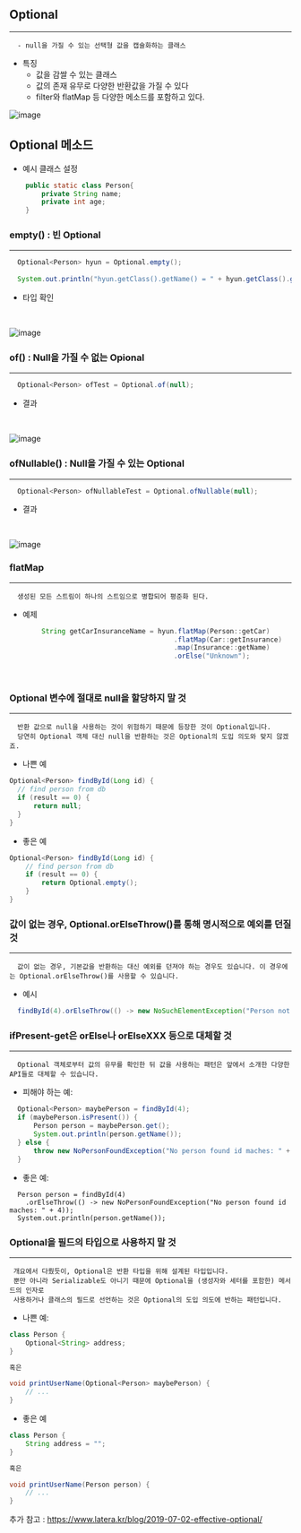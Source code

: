 ## Optional
----
```
  - null을 가질 수 있는 선택형 값을 캡슐화하는 클래스
```
  + 특징
    + 값을 감쌀 수 있는 클래스
    + 값의 존재 유무로 다양한 반환값을 가질 수 있다
    + filter와 flatMap 등 다양한 메소드를 포함하고 있다.

![image](https://user-images.githubusercontent.com/76584547/123802563-687ded80-d926-11eb-9213-2b909afb0111.png)


## Optional 메소드 

+ 예시 클래스 설정
```java
    public static class Person{
        private String name;
        private int age;
    }
```

### empty() : 빈 Optional
----
```java
  Optional<Person> hyun = Optional.empty();
  
  System.out.println("hyun.getClass().getName() = " + hyun.getClass().getName());
```

+ 타입 확인

<br/>

![image](https://user-images.githubusercontent.com/76584547/123805856-65383100-d929-11eb-8514-dd1b146ae8cf.png)

### of() : Null을 가질 수 없는 Opional
----

```java
  Optional<Person> ofTest = Optional.of(null);
```

+ 결과

<br/>

![image](https://user-images.githubusercontent.com/76584547/123805253-e216db00-d928-11eb-9705-28d94007447a.png)


### ofNullable() : Null을 가질 수 있는 Optional
-----
```java
  Optional<Person> ofNullableTest = Optional.ofNullable(null);
```

+ 결과

<br/>

![image](https://user-images.githubusercontent.com/76584547/123805978-797c2e00-d929-11eb-9444-c38b3047a768.png)


### flatMap
---
```
  생성된 모든 스트림이 하나의 스트임으로 병합되어 평준화 된다.
```
  + 예제
  ```java
          String getCarInsuranceName = hyun.flatMap(Person::getCar)
                                           .flatMap(Car::getInsurance)
                                           .map(Insurance::getName)
                                           .orElse("Unknown");
  ```
  
<br/>


### Optional 변수에 절대로 null을 할당하지 말 것
----
```
  반환 값으로 null을 사용하는 것이 위험하기 때문에 등장한 것이 Optional입니다. 
  당연히 Optional 객체 대신 null을 반환하는 것은 Optional의 도입 의도와 맞지 않겠죠.
```
+ 나쁜 예
```java
Optional<Person> findById(Long id) {
  // find person from db
  if (result == 0) {
      return null;
  }
}
```

+ 좋은 예
```java
Optional<Person> findById(Long id) {
    // find person from db
    if (result == 0) {
        return Optional.empty();
    }
}
```

### 값이 없는 경우, Optional.orElseThrow()를 통해 명시적으로 예외를 던질 것
----
```
  값이 없는 경우, 기본값을 반환하는 대신 예외를 던져야 하는 경우도 있습니다. 이 경우에는 Optional.orElseThrow()를 사용할 수 있습니다.
```
+ 예시
```java
  findById(4).orElseThrow(() -> new NoSuchElementException("Person not found"));
```

### ifPresent-get은 orElse나 orElseXXX 등으로 대체할 것
---
```
  Optional 객체로부터 값의 유무를 확인한 뒤 값을 사용하는 패턴은 앞에서 소개한 다양한 API들로 대체할 수 있습니다.
```

+ 피해야 하는 예:
```java
  Optional<Person> maybePerson = findById(4);
  if (maybePerson.isPresent()) {
      Person person = maybePerson.get();
      System.out.println(person.getName());
  } else {
      throw new NoPersonFoundException("No person found id maches: " + 4);
  }
```

+ 좋은 예:
```
  Person person = findById(4)
    .orElseThrow(() -> new NoPersonFoundException("No person found id maches: " + 4));
  System.out.println(person.getName());
```

### Optional을 필드의 타입으로 사용하지 말 것
----
```
 개요에서 다뤘듯이, Optional은 반환 타입을 위해 설계된 타입입니다. 
 뿐만 아니라 Serializable도 아니기 때문에 Optional을 (생성자와 세터를 포함한) 메서드의 인자로 
 사용하거나 클래스의 필드로 선언하는 것은 Optional의 도입 의도에 반하는 패턴입니다.
```

+ 나쁜 예:
```java
class Person {
    Optional<String> address;
}

혹은

void printUserName(Optional<Person> maybePerson) {
    // ...
}
```

+ 좋은 예
```java
class Person {
    String address = "";
}

혹은

void printUserName(Person person) {
    // ...
}
```

추가 참고 : https://www.latera.kr/blog/2019-07-02-effective-optional/
